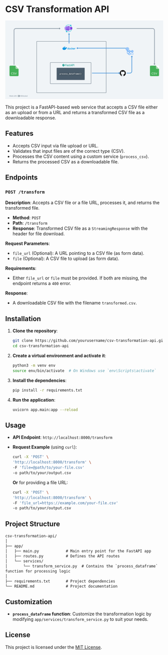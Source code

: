 # CSV Transformation API

![thumbnail](assets/thumbnail.png)

This project is a FastAPI-based web service that accepts a CSV file either as an upload or from a URL and returns a transformed CSV file as a downloadable response.

## Features

- Accepts CSV input via file upload or URL.
- Validates that input files are of the correct type (CSV).
- Processes the CSV content using a custom service (`process_csv`).
- Returns the processed CSV as a downloadable file.

## Endpoints

### `POST /transform`

**Description**: Accepts a CSV file or a file URL, processes it, and returns the transformed file.

- **Method**: `POST`
- **Path**: `/transform`
- **Response**: Transformed CSV file as a `StreamingResponse` with the header for file download.

**Request Parameters**:
- `file_url` (Optional): A URL pointing to a CSV file (as form data).
- `file` (Optional): A CSV file to upload (as form data).

**Requirements**:
- Either `file_url` or `file` must be provided. If both are missing, the endpoint returns a `400` error.

**Response**:
- A downloadable CSV file with the filename `transformed.csv`.

## Installation

1. **Clone the repository**:
   ```bash
   git clone https://github.com/yourusername/csv-transformation-api.git
   cd csv-transformation-api
   ```

2. **Create a virtual environment and activate it**:
   ```bash
   python3 -m venv env
   source env/bin/activate  # On Windows use `env\Scripts\activate`
   ```

3. **Install the dependencies**:
   ```bash
   pip install -r requirements.txt
   ```

4. **Run the application**:
   ```bash
   uvicorn app.main:app --reload
   ```

## Usage

- **API Endpoint**: `http://localhost:8000/transform`
- **Request Example** (using `curl`):
   ```bash
   curl -X 'POST' \
   'http://localhost:8000/transform' \
   -F 'file=@path/to/your-file.csv'
   -o path/to/your/output.csv
   ```

   **Or** for providing a file URL:
   ```bash
   curl -X 'POST' \
   'http://localhost:8000/transform' \
   -F 'file_url=https://example.com/your-file.csv'
   -o path/to/your/output.csv
   ```

## Project Structure

```
csv-transformation-api/
│
├── app/
│   ├── main.py            # Main entry point for the FastAPI app
│   ├── routes.py          # Defines the API routes
│   └── services/
│       └── transform_service.py  # Contains the `process_dataframe` function for processing logic
│
├── requirements.txt       # Project dependencies
└── README.md              # Project documentation
```

## Customization

- **`process_dataframe` function**: Customize the transformation logic by modifying `app/services/transform_service.py` to suit your needs.

## License

This project is licensed under the [MIT License](LICENSE).
